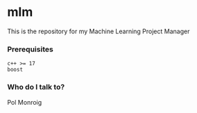 # mlm #

This is the repository for my Machine Learning Project Manager

### Prerequisites ###

    c++ >= 17
    boost

### Who do I talk to? ###

Pol Monroig
